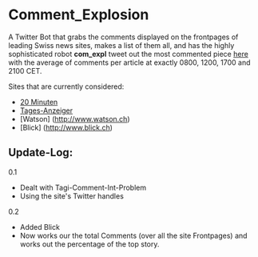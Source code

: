 # Comment_Explosion

A Twitter Bot that grabs the comments displayed on the frontpages of leading Swiss news sites, makes a list of them all, and has the highly sophisticated robot **com_expl** tweet out the most commented piece [here](https://twitter.com/com_expl) with the average of comments per article at exactly 0800, 1200, 1700 and 2100 CET.

Sites that are currently considered:

* [20 Minuten](http://www.20min.ch)
* [Tages-Anzeiger](http://www.tagesanzeiger.ch)
* [Watson] (http://www.watson.ch)
* [Blick] (http://www.blick.ch)

## Update-Log:

0.1
* Dealt with Tagi-Comment-Int-Problem
* Using the site's Twitter handles

0.2
* Added Blick
* Now works our the total Comments (over all the site Frontpages) and works out the percentage of the top story.

